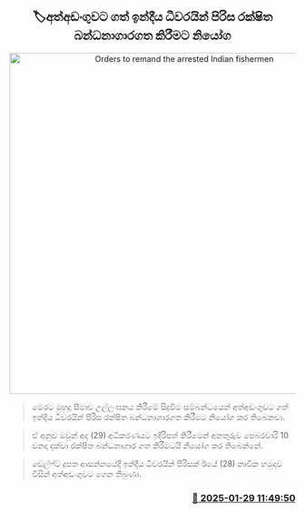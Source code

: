 <p align='center'><b><h2 align='center' title='Orders to remand the arrested Indian fishermen'>🏷අත්අඩංගුවට ගත් ඉන්දීය ධීවරයින් පිරිස රක්ෂිත බන්ධනාගාරගත කිරීමට නියෝග</h2></b></p>
<p align='center'><img src='https://helakuru.sgp1.cdn.digitaloceanspaces.com/esana/images/lib/indian-fish.jpg' width='600' alt='Orders to remand the arrested Indian fishermen'></p>

> මෙරට මුහුදු සීමාව උල්ලංඝනය කිරීමේ සිදුවීම සම්බන්ධයෙන් අත්අඩංගුවට ගත් ඉන්දීය ධීවරයින් පිරිස රක්ෂිත බන්ධනාගාරගත කිරීමට නියෝග කර තිබෙනවා.

> ඒ අනුව ඔවුන් අද (29) අධිකරණයට ඉදිරිපත් කිරීමෙන් අනතුරුව පෙබරවාරි 10 වනදා දක්වා රක්ෂිත බන්ධනාගාර ගත කිරීමටයි නියෝග කර තිබෙන්නේ.

> ඩෙල්ෆ්ට් දූපත ආසන්නයේදී ඉන්දීය ධීවරයින් පිරිසක් ඊයේ (28) නාවික හමුදාව විසින් අත්අඩංගුවට ගෙන තිබුණා.



<h3 align='right'><a href='https://www.helakuru.lk/esana/p/106986/'>📅 2025-01-29 11:49:50</a></h3>
